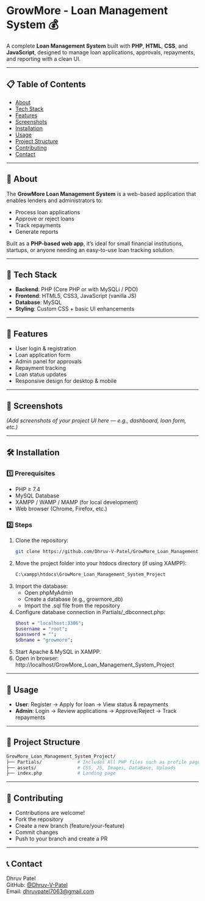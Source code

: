 # GrowMore - Loan Management System 💰

A complete **Loan Management System** built with **PHP**, **HTML**, **CSS**, and **JavaScript**, designed to manage loan applications, approvals, repayments, and reporting with a clean UI.

---

## 📋 Table of Contents
- [About](https://github.com/Dhruv-V-Patel/GrowMore_Loan_Management_System_Project/tree/main#-about)
- [Tech Stack](https://github.com/Dhruv-V-Patel/GrowMore_Loan_Management_System_Project/tree/main#-tech-stack)
- [Features](https://github.com/Dhruv-V-Patel/GrowMore_Loan_Management_System_Project/tree/main#-#features)
- [Screenshots](https://github.com/Dhruv-V-Patel/GrowMore_Loan_Management_System_Project/tree/main#-#screenshots)
- [Installation](https://github.com/Dhruv-V-Patel/GrowMore_Loan_Management_System_Project/tree/main#-#installation)
- [Usage](https://github.com/Dhruv-V-Patel/GrowMore_Loan_Management_System_Project/tree/main#-#usage)
- [Project Structure](https://github.com/Dhruv-V-Patel/GrowMore_Loan_Management_System_Project/tree/main#-#project-structure)
- [Contributing](https://github.com/Dhruv-V-Patel/GrowMore_Loan_Management_System_Project/tree/main#-#contributing)
- [Contact](https://github.com/Dhruv-V-Patel/GrowMore_Loan_Management_System_Project/tree/main#-#contact)

---

## 🧐 About
The **GrowMore Loan Management System** is a web-based application that enables lenders and administrators to:
- Process loan applications
- Approve or reject loans
- Track repayments
- Generate reports

Built as a **PHP-based web app**, it’s ideal for small financial institutions, startups, or anyone needing an easy-to-use loan tracking solution.

---

## 🧱 Tech Stack
- **Backend**: PHP (Core PHP or with MySQLi / PDO)
- **Frontend**: HTML5, CSS3, JavaScript (vanilla JS)
- **Database**: MySQL
- **Styling**: Custom CSS + basic UI enhancements

---

## 🌟 Features
- User login & registration
- Loan application form
- Admin panel for approvals
- Repayment tracking
- Loan status updates
- Responsive design for desktop & mobile

---

## 📸 Screenshots
*(Add screenshots of your project UI here — e.g., dashboard, loan form, etc.)*

---

## 🛠 Installation

### 1️⃣ Prerequisites
- PHP ≥ 7.4
- MySQL Database
- XAMPP / WAMP / MAMP (for local development)
- Web browser (Chrome, Firefox, etc.)

### 2️⃣ Steps
1. Clone the repository:
   ```bash
   git clone https://github.com/Dhruv-V-Patel/GrowMore_Loan_Management_System_Project.git
2. Move the project folder into your htdocs directory (if using XAMPP):
    ```bash
   C:\xampp\htdocs\GrowMore_Loan_Management_System_Project
3. Import the database:
   - Open phpMyAdmin
   - Create a database (e.g., growmore_db)
   - Import the .sql file from the repository  
4. Configure database connection in Partials/_dbconnect.php:
   ```bash
   $host = "localhost:3306";
   $username = "root";
   $password = "";
   $dbname = "growmore";
5. Start Apache & MySQL in XAMPP.
6. Open in browser: http://localhost/GrowMore_Loan_Management_System_Project
   
---

## 🎯 Usage

- **User**: Register → Apply for loan → View status & repayments
- **Admin**: Login → Review applications → Approve/Reject → Track repayments

---

## 📂 Project Structure

   ```bash
   GrowMore_Loan_Management_System_Project/
   ├── Partials/             # Includes All PHP files such as profile page, login and registration Form, loan application form, EMI calculator page, loan Details and Types Page, etc
   ├── assets/               # CSS, JS, Images, DataBase, Uploads
   ├── index.php             # Landing page
   ```
---

## 🤝 Contributing

- Contributions are welcome!
- Fork the repository
- Create a new branch (feature/your-feature)
- Commit changes
- Push to your branch and create a PR

---

## 📞 Contact

Dhruv Patel \
GitHub: [@Dhruv-V-Patel](https://github.com/Dhruv-V-Patel) \
Email: dhruvpatel7063@gmail.com
